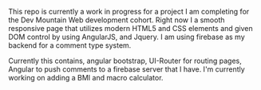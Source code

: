 This repo is currently a work in progress for a project I am completing for the Dev Mountain Web development cohort. Right now I a smooth responsive page that utilizes modern HTML5 and CSS elements and given DOM control by using AngularJS, and Jquery. I am using firebase as my backend for a comment type system. 

Currently this contains, angular bootstrap, UI-Router for routing pages, Angular to push comments to a firebase server that I have. I'm currently working on adding a BMI and macro calculator. 
